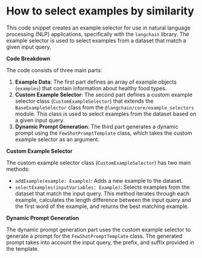 # How to select examples by similarity

This code snippet creates an example selector for use in natural language processing (NLP) applications,
specifically with the `langchain` library. The example selector is used to select examples from a dataset that
match a given input query.

**Code Breakdown**

The code consists of three main parts:

1. **Example Data**: The first part defines an array of example objects (`examples`) that contain information
   about healthy food types.
2. **Custom Example Selector**: The second part defines a custom example selector class (`CustomExampleSelector`)
   that extends the `BaseExampleSelector` class from the `@langchain/core/example_selectors` module. This class is
   used to select examples from the dataset based on a given input query.
3. **Dynamic Prompt Generation**: The third part generates a dynamic prompt using the `FewShotPromptTemplate`
   class, which takes the custom example selector as an argument.

**Custom Example Selector**

The custom example selector class (`CustomExampleSelector`) has two main methods:

- `addExample(example: Example)`: Adds a new example to the dataset.
- `selectExamples(inputVariables: Example)`: Selects examples from the dataset that match the input query. This
  method iterates through each example, calculates the length difference between the input query and the first word
  of the example, and returns the best matching example.

**Dynamic Prompt Generation**

The dynamic prompt generation part uses the custom example selector to generate a prompt for the
`FewShotPromptTemplate` class. The generated prompt takes into account the input query, the prefix, and suffix
provided in the template.

